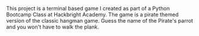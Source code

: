 This project is a terminal based game I created as part of a Python Bootcamp Class at Hackbright Academy. 
The game is a pirate themed version of the classic hangman game. 
Guess the name of the Pirate's parrot and you won't have to walk the plank. 

